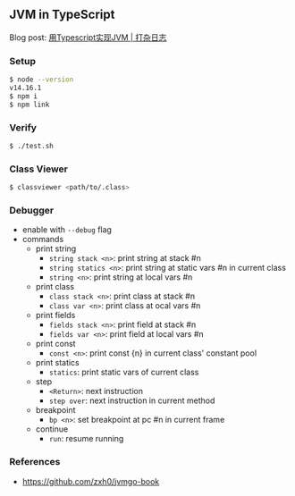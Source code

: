 ## JVM in TypeScript

Blog post: [用Typescript实现JVM | 打杂日志](https://qszhu.github.io/2021/04/24/jvm-ts.html)

### Setup

```bash
$ node --version
v14.16.1
$ npm i
$ npm link
```

### Verify

```bash
$ ./test.sh
```

### Class Viewer

```bash
$ classviewer <path/to/.class>
```

### Debugger

* enable with `--debug` flag
* commands
  * print string
    * `string stack <n>`: print string at stack #n
    * `string statics <n>`: print string at static vars #n in current class
    * `string <n>`: print string at local vars #n
  * print class
    * `class stack <n>`: print class at stack #n
    * `class var <n>`: print class at ocal vars #n
  * print fields
    * `fields stack <n>`: print field at stack #n
    * `fields var <n>`: print field at local vars #n
  * print const
    * `const <n>`: print const {n} in current class' constant pool
  * print statics
    * `statics`: print static vars of current class
  * step
    * `<Return>`: next instruction
    * `step over`: next instruction in current method
  * breakpoint
    * `bp <n>`: set breakpoint at pc #n in current frame
  * continue
    * `run`: resume running

### References
* https://github.com/zxh0/jvmgo-book
